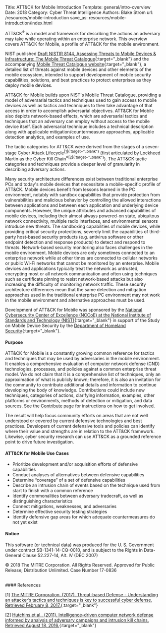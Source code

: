 Title: ATT&CK for Mobile Introduction
Template: general/intro-overview
Date: 2018
Category: Cyber Threat Intelligence
Authors: Blake Strom
url: /resources/mobile-introduction
save_as: resources/mobile-introduction/index.html

ATT&CK<sup>&reg;</sup> is a model and framework for describing the actions an adversary may take while operating within an enterprise network. This overview covers ATT&CK for Mobile, a profile of ATT&CK for the mobile environment.

NIST published [Draft NISTIR 8144, Assessing Threats to Mobile Devices & Infrastructure: The Mobile Threat Catalogue](http://csrc.nist.gov/publications/drafts/nistir-8144/nistir8144_draft.pdf){:target="_blank"} and the accompanying [Mobile Threat Catalogue website](https://pages.nist.gov/mobile-threat-catalogue/){:target="_blank"}, a detailed list of threats against mobile devices and other elements of the mobile ecosystem, intended to support development of mobile security capabilities, solutions, and best practices to protect enterprises as they deploy mobile devices.

ATT&CK for Mobile builds upon NIST's Mobile Threat Catalogue, providing a model of adversarial tactics and techniques used to gain access to mobile devices as well as tactics and techniques to then take advantage of that access in order to accomplish adversarial objectives. ATT&CK for Mobile also depicts network-based effects, which are adversarial tactics and techniques that an adversary can employ without access to the mobile device itself. Each adversarial technique includes a technical description along with applicable mitigation/countermeasure approaches, applicable detection analytics, and examples of use.

The tactic categories for ATT&CK were derived from the stages of a seven-stage Cyber Attack Lifecycle<sup>[[1]](https://www.mitre.org/capabilities/cybersecurity/threat-based-defense){:target="_blank"}</sup> (first articulated by Lockheed Martin as the Cyber Kill Chain<sup>&reg;</sup><sup>[[2]](https://www.lockheedmartin.com/content/dam/lockheed-martin/rms/documents/cyber/LM-White-Paper-Intel-Driven-Defense.pdf){:target="_blank"}</sup>). The ATT&CK tactic categories and techniques provide a deeper level of granularity in describing adversary actions.

Many security architecture differences exist between traditional enterprise PCs and today's mobile devices that necessitate a mobile-specific profile of ATT&CK. Mobile devices benefit from lessons learned in the PC environment, notably with sandbox capabilities that provide protection from vulnerabilities and malicious behavior by controlling the allowed interactions between applications and between each application and underlying device components. However, the unique attributes and advanced capabilities of mobile devices, including their almost always powered-on state, ubiquitous network connectivity, multiple radio interfaces, and environmental sensors introduce new threats. The sandboxing capabilities of mobile devices, while providing critical security protections, severely limit the capabilities of third-party host-based security products (e.g. antivirus software or other endpoint detection and response products) to detect and respond to threats. Network-based security monitoring also faces challenges in the mobile environment. Mobile devices are only sometimes connected to an enterprise network while at other times are connected to cellular networks or public Wi-Fi networks that cannot be monitored by an enterprise. Mobile devices and applications typically treat the network as untrusted, encrypting most or all network communication and often using techniques such as certificate pinning to resist network-based attacks but also increasing the difficulty of monitoring network traffic. These security architecture differences mean that the same detection and mitigation approaches used in the traditional enterprise PC environment may not work in the mobile environment and alternative approaches must be used.

Development of ATT&CK for Mobile was sponsored by the [National Cybersecurity Center of Excellence (NCCoE) at the National Institute of Standards and Technology (NIST)](https://nccoe.nist.gov/){:target="_blank"} in support of the Study on Mobile Device Security by the [Department of Homeland Security](https://www.dhs.gov/csd-mobile){:target="_blank"}.

#### Purpose
ATT&CK for Mobile is a constantly growing common reference for tactics and techniques that may be used by adversaries in the mobile environment. It enables a comprehensive evaluation of computer network defense (CND) technologies, processes, and policies against a common enterprise threat model. We do not claim that it is a comprehensive list of techniques, only an approximation of what is publicly known; therefore, it is also an invitation for the community to contribute additional details and information to continue developing the body of knowledge. Contributions could include new techniques, categories of actions, clarifying information, examples, other platforms or environments, methods of detection or mitigation, and data sources. See the [Contribute](/resources/contribute) page for instructions on how to get involved.

The result will help focus community efforts on areas that are not well understood or covered by current defensive technologies and best practices. Developers of current defensive tools and policies can identify where their value and strengths are in relation to the ATT&CK framework. Likewise, cyber security research can use ATT&CK as a grounded reference point to drive future investigation.

#### ATT&CK for Mobile Use Cases

* Prioritize development and/or acquisition efforts of defensive capabilities
* Conduct analyses of alternatives between defensive capabilities
* Determine “coverage” of a set of defensive capabilities
* Describe an intrusion chain of events based on the technique used from start to finish with a common reference
* Identify commonalities between adversary tradecraft, as well as distinguishing characteristics
* Connect mitigations, weaknesses, and adversaries
* Determine effective security testing strategies
* Identify defensive gap areas for which adequate countermeasures do not yet exist

#### Notice
This software (or technical data) was produced for the U. S. Government under contract SB-1341-14-CQ-0010, and is subject to the Rights in Data-General Clause 52.227-14, Alt. IV (DEC 2007)

&copy; 2018 The MITRE Corporation. All Rights Reserved. Approved for Public Release; Distribution Unlimited. Case Number 17-0836

<br>
#### References

[1] [The MITRE Corporation. (2017). Threat-based Defense - Understanding an attacker’s tactics and techniques is key to successful cyber defense. Retrieved February 8, 2017.](https://www.mitre.org/capabilities/cybersecurity/threat-based-defense){:target="_blank"}

[2] [Hutchins et al.. (2011). Intelligence-driven computer network defense informed by analysis of adversary campaigns and intrusion kill chains. Retrieved August 18, 2016.](http://www.lockheedmartin.com/content/dam/lockheed/data/corporate/documents/LM-White-Paper-Intel-Driven-Defense.pdf){:target="_blank"}